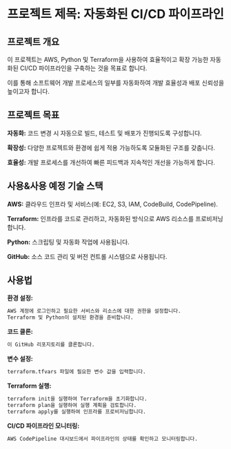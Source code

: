 # 프로젝트 제목: 자동화된 CI/CD 파이프라인

## 프로젝트 개요

이 프로젝트는 AWS, Python 및 Terraform을 사용하여 효율적이고 확장 가능한 자동화된 CI/CD 파이프라인을 구축하는 것을 목표로 합니다.

이를 통해 소프트웨어 개발 프로세스의 일부를 자동화하여 개발 효율성과 배포 신뢰성을 높이고자 합니다.

## 프로젝트 목표 

**자동화:** 코드 변경 시 자동으로 빌드, 테스트 및 배포가 진행되도록 구성합니다.

**확장성:** 다양한 프로젝트와 환경에 쉽게 적용 가능하도록 모듈화된 구조를 갖춥니다.

**효율성:** 개발 프로세스를 개선하여 빠른 피드백과 지속적인 개선을 가능하게 합니다.

## 사용&사용 예정 기술 스택

**AWS:** 클라우드 인프라 및 서비스(예: EC2, S3, IAM, CodeBuild, CodePipeline).

**Terraform:** 인프라를 코드로 관리하고, 자동화된 방식으로 AWS 리소스를 프로비저닝합니다.

**Python:** 스크립팅 및 자동화 작업에 사용됩니다.

**GitHub:** 소스 코드 관리 및 버전 컨트롤 시스템으로 사용됩니다.

## 사용법
**환경 설정:**
```bash
AWS 계정에 로그인하고 필요한 서비스와 리소스에 대한 권한을 설정합니다.
Terraform 및 Python이 설치된 환경을 준비합니다.
```

**코드 클론:**
```bash
이 GitHub 리포지토리를 클론합니다.
```

**변수 설정:**
```bash
terraform.tfvars 파일에 필요한 변수 값을 입력합니다.
```

**Terraform 실행:**
```bash
terraform init을 실행하여 Terraform을 초기화합니다.
terraform plan을 실행하여 실행 계획을 검토합니다.
terraform apply를 실행하여 인프라를 프로비저닝합니다.
```

**CI/CD 파이프라인 모니터링:**
```bash
AWS CodePipeline 대시보드에서 파이프라인의 상태를 확인하고 모니터링합니다.
```

